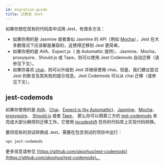 ```yaml
---
id: migration-guide
title: 迁移至 Jest
---
```


如果你想在现有的代码库中试用 Jest，有很多方法：

- 如果你用的是 Jasmine 或者类似 Jasmine 的 API（例如 [Mocha](https://mochajs.org)），Jest 在大多数情况下应该都是兼容的，这使得迁移到 Jest 更简单。
- 如果你用的是 AVA、Expect.js（ 由 Automattic 提供）、Jasmine、Mocha、proxyquire、Should.js 或 Tape，则可以使用 Jest Codemods 自动迁移（请参见下文）。
- 如果你喜欢 [chai](http://chaijs.com/)，则可以升级到 Jest 并继续使用 chai。但是，我们建议尝试 Jest 的断言及其失败的提示信息。Jest Codemods 可以从 chai 迁移（请参见下文）。

## jest-codemods

如果你使用的是 [AVA](https://github.com/avajs/ava)、[Chai](https://github.com/chaijs/chai)、[Expect.js (by Automattic)](https://github.com/Automattic/expect.js)、[Jasmine](https://github.com/jasmine/jasmine)、[Mocha](https://github.com/mochajs/mocha)、[proxyquire](https://github.com/thlorenz/proxyquire)、 [Should.js](https://github.com/shouldjs/should.js) 或者 [Tape](https://github.com/substack/tape)， 那么你可以用第三方的 [jest-codemods](https://github.com/skovhus/jest-codemods) 来完成大部分麻烦的迁移工作。它使用 [jscodeshift](https://github.com/facebook/jscodeshift) 在你的代码库上实现代码转换。

要将现有的测试转换成 Jest，需要在包含测试的项目中运行：

```bash
npx jest-codemods
```

更多信息请参见 [https://github.com/skovhus/jest-codemods](https://github.com/skovhus/jest-codemods)。

